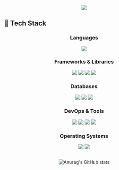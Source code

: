 <p align='center'>
    <img src="https://capsule-render.vercel.app/api?type=waving&height=150&text=Kaon's%20Github&fontAlign=52&fontAlignY=40&color=0:40E0D1,100:48D1CC"/>
</p>

## 🍃 Tech Stack
<div align=center>

### Languages
<img src="https://img.shields.io/badge/Java-008080?style=for-the-badge&logo=openjdk&logoColor=white">

### Frameworks & Libraries
<img src="https://img.shields.io/badge/Spring-2DB33F?style=for-the-badge&logo=spring&logoColor=white">
<img src="https://img.shields.io/badge/Spring Boot-228B22?style=for-the-badge&logo=springboot&logoColor=white">
<img src="https://img.shields.io/badge/JPA-59666C?style=for-the-badge&logo=hibernate&logoColor=white">
<img src="https://img.shields.io/badge/MyBatis-2C2C54?style=for-the-badge&logo=mybatis&logoColor=white">

### Databases
<img src="https://img.shields.io/badge/mysql-00758F?style=for-the-badge&logo=mysql&logoColor=white"/>
<img src="https://img.shields.io/badge/Oracle-F80000?style=for-the-badge&logo=Oracle&logoColor=white"/>
<img src="https://img.shields.io/badge/Redis-DC143C?style=for-the-badge&logo=Redis&logoColor=white"/>

### DevOps & Tools
<img src="https://img.shields.io/badge/IntelliJ IDEA-3C3F41?style=for-the-badge&logo=intellijidea&logoColor=white">
<img src="https://img.shields.io/badge/Eclipse-2C2255?style=for-the-badge&logo=eclipseide&logoColor=white"/>
<img src="https://img.shields.io/badge/Git-F89820?style=for-the-badge&logo=git&logoColor=white">
<img src="https://img.shields.io/badge/Slack-4A154B?style=for-the-badge&logo=slack&logoColor=white">

### Operating Systems
<img src="https://img.shields.io/badge/Mac OS-000000?style=for-the-badge&logo=macos&logoColor=white">
<img src="https://img.shields.io/badge/windows-0078D4?style=for-the-badge&logo=windows&logoColor=white"/>

##

![Anurag's GitHub stats](https://github-readme-stats.vercel.app/api?username=DlrkdhsOff&show_icons=true&theme=tokyonight)

</div>
